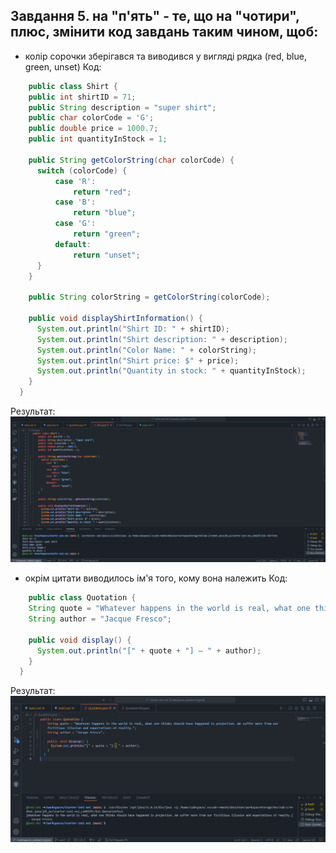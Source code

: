 ## Завдання 5. на "п'ять" - те, що на "чотири", плюс, змінити код завдань таким чином, щоб:
* колір сорочки зберігався та виводився у вигляді рядка (red, blue, green, unset)
Код:
```java
    public class Shirt {
    public int shirtID = 71;
    public String description = "super shirt";
    public char colorCode = 'G';
    public double price = 1000.7;
    public int quantityInStock = 1;
    
    public String getColorString(char colorCode) {
      switch (colorCode) {
          case 'R':
              return "red";
          case 'B':
              return "blue";
          case 'G':
              return "green";
          default:
              return "unset";
      }
    }

    public String colorString = getColorString(colorCode);

    public void displayShirtInformation() {
      System.out.println("Shirt ID: " + shirtID);
      System.out.println("Shirt description: " + description);
      System.out.println("Color Name: " + colorString);
      System.out.println("Shirt price: $" + price);
      System.out.println("Quantity in stock: " + quantityInStock);
    }
  }

```
Результат:
![Alt text](img/task5.1.PNG "First task")

* окрім цитати виводилось ім'я того, кому вона належить
Код:
```java
    public class Quotation {
    String quote = "Whatever happens in the world is real, what one thinks should have happened is projection. We suffer more from our fictitious illusion and expectations of reality.";
    String author = "Jacque Fresco";

    public void display() {
      System.out.println("[" + quote + "] – " + author);
    }
  }

```
Результат:
![Alt text](img/task5.2.PNG "Second task")
